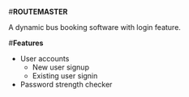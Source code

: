 #**ROUTEMASTER**

A dynamic bus booking software with login feature.  

#**Features**
  - User accounts
    - New user signup
    - Existing user signin
  - Password strength checker
